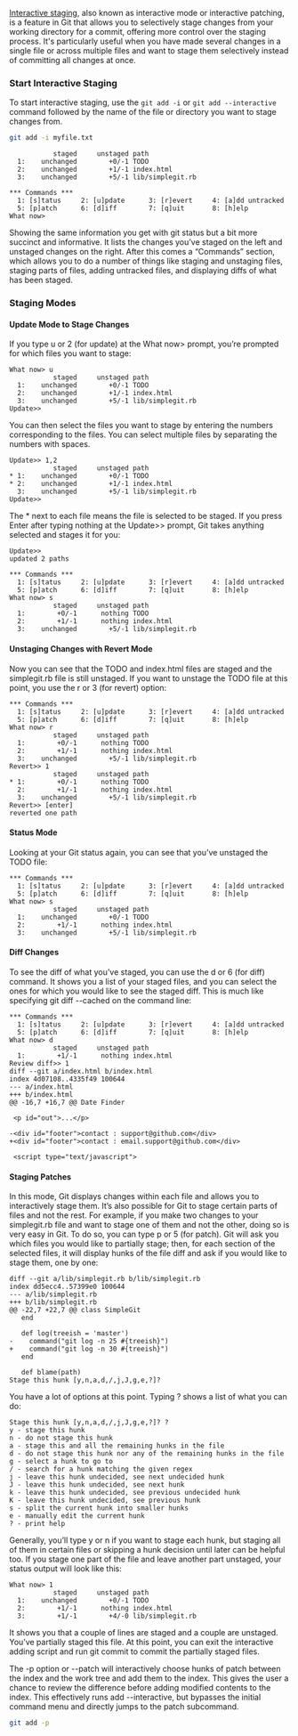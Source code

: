 [Interactive staging](https://git-scm.com/book/en/v2/Git-Tools-Interactive-Staging), also known as interactive mode or interactive patching, is a feature in Git that allows you to selectively stage changes from your working directory for a commit, offering more control over the staging process. It's particularly useful when you have made several changes in a single file or across multiple files and want to stage them selectively instead of committing all changes at once. 

### **Start Interactive Staging**

To start interactive staging, use the `git add -i` or `git add --interactive` command followed by the name of the file or directory you want to stage changes from.

```bash
git add -i myfile.txt
```
```
           staged     unstaged path
  1:    unchanged        +0/-1 TODO
  2:    unchanged        +1/-1 index.html
  3:    unchanged        +5/-1 lib/simplegit.rb

*** Commands ***
  1: [s]tatus     2: [u]pdate      3: [r]evert     4: [a]dd untracked
  5: [p]atch      6: [d]iff        7: [q]uit       8: [h]elp
What now>
```

Showing the same information you get with git status but a bit more succinct and informative. It lists the changes you’ve staged on the left and unstaged changes on the right. After this comes a “Commands” section, which allows you to do a number of things like staging and unstaging files, staging parts of files, adding untracked files, and displaying diffs of what has been staged.

### **Staging Modes**

#### **Update Mode to Stage Changes**

If you type u or 2 (for update) at the What now> prompt, you’re prompted for which files you want to stage:

```
What now> u
           staged     unstaged path
  1:    unchanged        +0/-1 TODO
  2:    unchanged        +1/-1 index.html
  3:    unchanged        +5/-1 lib/simplegit.rb
Update>>
```

You can then select the files you want to stage by entering the numbers corresponding to the files. You can select multiple files by separating the numbers with spaces.

```
Update>> 1,2
           staged     unstaged path
* 1:    unchanged        +0/-1 TODO
* 2:    unchanged        +1/-1 index.html
  3:    unchanged        +5/-1 lib/simplegit.rb
Update>>
```
The * next to each file means the file is selected to be staged. If you press Enter after typing nothing at the Update>> prompt, Git takes anything selected and stages it for you:

```
Update>>
updated 2 paths

*** Commands ***
  1: [s]tatus     2: [u]pdate      3: [r]evert     4: [a]dd untracked
  5: [p]atch      6: [d]iff        7: [q]uit       8: [h]elp
What now> s
           staged     unstaged path
  1:        +0/-1      nothing TODO
  2:        +1/-1      nothing index.html
  3:    unchanged        +5/-1 lib/simplegit.rb
```

#### **Unstaging Changes with Revert Mode**

Now you can see that the TODO and index.html files are staged and the simplegit.rb file is still unstaged. If you want to unstage the TODO file at this point, you use the r or 3 (for revert) option:

```
*** Commands ***
  1: [s]tatus     2: [u]pdate      3: [r]evert     4: [a]dd untracked
  5: [p]atch      6: [d]iff        7: [q]uit       8: [h]elp
What now> r
           staged     unstaged path
  1:        +0/-1      nothing TODO
  2:        +1/-1      nothing index.html
  3:    unchanged        +5/-1 lib/simplegit.rb
Revert>> 1
           staged     unstaged path
* 1:        +0/-1      nothing TODO
  2:        +1/-1      nothing index.html
  3:    unchanged        +5/-1 lib/simplegit.rb
Revert>> [enter]
reverted one path
```
#### **Status Mode**
Looking at your Git status again, you can see that you’ve unstaged the TODO file:

```
*** Commands ***
  1: [s]tatus     2: [u]pdate      3: [r]evert     4: [a]dd untracked
  5: [p]atch      6: [d]iff        7: [q]uit       8: [h]elp
What now> s
           staged     unstaged path
  1:    unchanged        +0/-1 TODO
  2:        +1/-1      nothing index.html
  3:    unchanged        +5/-1 lib/simplegit.rb
```

#### **Diff Changes**

To see the diff of what you’ve staged, you can use the d or 6 (for diff) command. It shows you a list of your staged files, and you can select the ones for which you would like to see the staged diff. This is much like specifying git diff --cached on the command line:

```
*** Commands ***
  1: [s]tatus     2: [u]pdate      3: [r]evert     4: [a]dd untracked
  5: [p]atch      6: [d]iff        7: [q]uit       8: [h]elp
What now> d
           staged     unstaged path
  1:        +1/-1      nothing index.html
Review diff>> 1
diff --git a/index.html b/index.html
index 4d07108..4335f49 100644
--- a/index.html
+++ b/index.html
@@ -16,7 +16,7 @@ Date Finder

 <p id="out">...</p>

-<div id="footer">contact : support@github.com</div>
+<div id="footer">contact : email.support@github.com</div>

 <script type="text/javascript">
```

#### **Staging Patches**

In this mode, Git displays changes within each file and allows you to interactively stage them. 
It’s also possible for Git to stage certain parts of files and not the rest. For example, if you make two changes to your simplegit.rb file and want to stage one of them and not the other, doing so is very easy in Git.  To do so, you can type p or 5 (for patch). Git will ask you which files you would like to partially stage; then, for each section of the selected files, it will display hunks of the file diff and ask if you would like to stage them, one by one:

```
diff --git a/lib/simplegit.rb b/lib/simplegit.rb
index dd5ecc4..57399e0 100644
--- a/lib/simplegit.rb
+++ b/lib/simplegit.rb
@@ -22,7 +22,7 @@ class SimpleGit
   end

   def log(treeish = 'master')
-    command("git log -n 25 #{treeish}")
+    command("git log -n 30 #{treeish}")
   end

   def blame(path)
Stage this hunk [y,n,a,d,/,j,J,g,e,?]?
```
You have a lot of options at this point. Typing ? shows a list of what you can do:

```
Stage this hunk [y,n,a,d,/,j,J,g,e,?]? ?
y - stage this hunk
n - do not stage this hunk
a - stage this and all the remaining hunks in the file
d - do not stage this hunk nor any of the remaining hunks in the file
g - select a hunk to go to
/ - search for a hunk matching the given regex
j - leave this hunk undecided, see next undecided hunk
J - leave this hunk undecided, see next hunk
k - leave this hunk undecided, see previous undecided hunk
K - leave this hunk undecided, see previous hunk
s - split the current hunk into smaller hunks
e - manually edit the current hunk
? - print help
```

Generally, you’ll type y or n if you want to stage each hunk, but staging all of them in certain files or skipping a hunk decision until later can be helpful too. If you stage one part of the file and leave another part unstaged, your status output will look like this:

```
What now> 1
           staged     unstaged path
  1:    unchanged        +0/-1 TODO
  2:        +1/-1      nothing index.html
  3:        +1/-1        +4/-0 lib/simplegit.rb
```

It shows you that a couple of lines are staged and a couple are unstaged. You’ve partially staged this file. At this point, you can exit the interactive adding script and run git commit to commit the partially staged files.

The -p option or --patch will interactively choose hunks of patch between the index and the work tree and add them to the index. This gives the user a chance to review the difference before adding modified contents to the index. This effectively runs add --interactive, but bypasses the initial command menu and directly jumps to the patch subcommand.

```bash
git add -p
```


